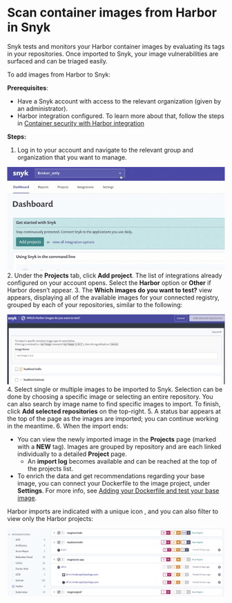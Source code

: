 # Scan container images from Harbor in Snyk

Snyk tests and monitors your Harbor container images by evaluating its tags in your repositories. Once imported to Snyk, your image vulnerabilities are surfaced and can be triaged easily.

To add images from Harbor to Snyk:

**Prerequisites**:

* Have a Snyk account with access to the relevant organization \(given by an administrator\).
* Harbor integration configured. To learn more about that, follow the steps in [Container security with Harbor integration](https://support.snyk.io/hc/en-us/articles/360018401678)

**Steps:**

1. Log in to your account and navigate to the relevant group and organization that you want to manage.

![AddProjectMenu.gif](../../../.gitbook/assets/add-artifactory-images%20%281%29%20%282%29%20%284%29.gif) 2. Under the **Projects** tab, click **Add project**. The list of integrations already configured on your account opens. Select the **Harbor** option or **Other** if Harbor doesn’t appear. 3. The **Which images do you want to test?** view appears, displaying all of the available images for your connected registry, grouped by each of your repositories, similar to the following:

![mceclip0.png](../../../.gitbook/assets/mceclip0-17-%20%281%29%20%281%29%20%283%29%20%283%29%20%282%29.png) 4. Select single or multiple images to be imported to Snyk. Selection can be done by choosing a specific image or selecting an entire repository. You can also search by image name to find specific images to import. To finish, click **Add selected repositories** on the top-right. 5. A status bar appears at the top of the page as the images are imported; you can continue working in the meantime. 6. When the import ends:

* You can view the newly imported image in the **Projects** page \(marked with a **NEW** tag\). Images are grouped by repository and are each linked individually to a detailed **Project** page.
  * An **import log** becomes available and can be reached at the top of the projects list. 
* To enrich the data and get recommendations regarding your base image, you can connect your Dockerfile to the image project, under **Settings**. For more info, see [Adding your Dockerfile and test your base image](https://support.snyk.io/hc/articles/360003916218#UUID-9ab347a6-8af0-ef6c-5ebd-cec21fbfab29).

Harbor imports are indicated with a unique icon , and you can also filter to view only the Harbor projects:

![](../../../.gitbook/assets/mceclip1-9-.png)

